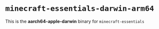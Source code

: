 # `minecraft-essentials-darwin-arm64`

This is the **aarch64-apple-darwin** binary for `minecraft-essentials`
